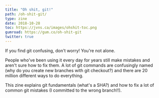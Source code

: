 ```yaml
---
title: "Oh shit, git!"
path: /oh-shit-git/
type: zine
date: 2018-10-28
toc: https://jvns.ca/images/ohshit-toc.png
gumroad: https://gum.co/oh-shit-git
twitter: true
---
```


If you find git confusing, don't worry! You're not alone.

People who've been using it every day for years still make mistakes and aren't sure how to fix them. A lot of git commands are confusingly named (why do you create new branches with git checkout?) and there are 20 million different ways to do everything.

This zine explains git fundamentals (what's a SHA?) and how to fix a lot of common git mistakes (I committed to the wrong branch!!).

